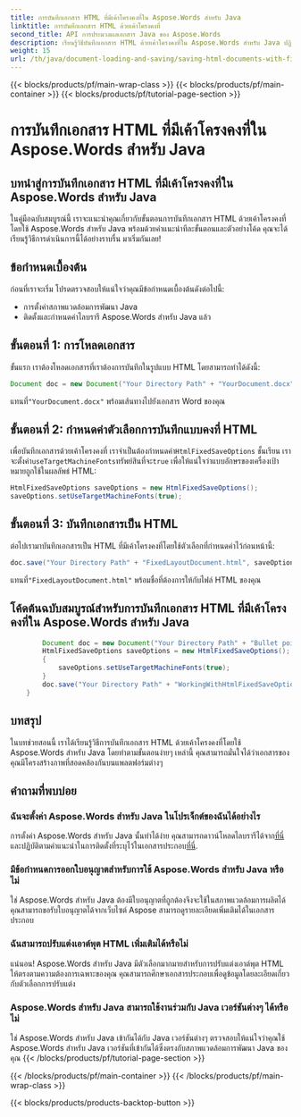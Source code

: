 ```yaml
---
title: การบันทึกเอกสาร HTML ที่มีเค้าโครงคงที่ใน Aspose.Words สำหรับ Java
linktitle: การบันทึกเอกสาร HTML ด้วยเค้าโครงคงที่
second_title: API การประมวลผลเอกสาร Java ของ Aspose.Words
description: เรียนรู้วิธีบันทึกเอกสาร HTML ด้วยเค้าโครงคงที่ใน Aspose.Words สำหรับ Java ปฏิบัติตามคำแนะนำทีละขั้นตอนของเราเพื่อการจัดรูปแบบเอกสารอย่างราบรื่น
weight: 15
url: /th/java/document-loading-and-saving/saving-html-documents-with-fixed-layout/
---
```


{{< blocks/products/pf/main-wrap-class >}}
{{< blocks/products/pf/main-container >}}
{{< blocks/products/pf/tutorial-page-section >}}

# การบันทึกเอกสาร HTML ที่มีเค้าโครงคงที่ใน Aspose.Words สำหรับ Java


## บทนำสู่การบันทึกเอกสาร HTML ที่มีเค้าโครงคงที่ใน Aspose.Words สำหรับ Java

ในคู่มือฉบับสมบูรณ์นี้ เราจะแนะนำคุณเกี่ยวกับขั้นตอนการบันทึกเอกสาร HTML ด้วยเค้าโครงคงที่โดยใช้ Aspose.Words สำหรับ Java พร้อมด้วยคำแนะนำทีละขั้นตอนและตัวอย่างโค้ด คุณจะได้เรียนรู้วิธีการดำเนินการนี้ได้อย่างราบรื่น มาเริ่มกันเลย!

## ข้อกำหนดเบื้องต้น

ก่อนที่เราจะเริ่ม โปรดตรวจสอบให้แน่ใจว่าคุณมีข้อกำหนดเบื้องต้นดังต่อไปนี้:

- การตั้งค่าสภาพแวดล้อมการพัฒนา Java
- ติดตั้งและกำหนดค่าไลบรารี Aspose.Words สำหรับ Java แล้ว

## ขั้นตอนที่ 1: การโหลดเอกสาร

ขั้นแรก เราต้องโหลดเอกสารที่เราต้องการบันทึกในรูปแบบ HTML โดยสามารถทำได้ดังนี้:

```java
Document doc = new Document("Your Directory Path" + "YourDocument.docx");
```

 แทนที่`"YourDocument.docx"` พร้อมเส้นทางไปยังเอกสาร Word ของคุณ

## ขั้นตอนที่ 2: กำหนดค่าตัวเลือกการบันทึกแบบคงที่ HTML

 เพื่อบันทึกเอกสารด้วยเค้าโครงคงที่ เราจำเป็นต้องกำหนดค่า`HtmlFixedSaveOptions` ชั้นเรียน เราจะตั้งค่า`useTargetMachineFonts`ทรัพย์สินที่จะ`true` เพื่อให้แน่ใจว่าแบบอักษรของเครื่องเป้าหมายถูกใช้ในผลลัพธ์ HTML:

```java
HtmlFixedSaveOptions saveOptions = new HtmlFixedSaveOptions();
saveOptions.setUseTargetMachineFonts(true);
```

## ขั้นตอนที่ 3: บันทึกเอกสารเป็น HTML

ต่อไปเรามาบันทึกเอกสารเป็น HTML ที่มีเค้าโครงคงที่โดยใช้ตัวเลือกที่กำหนดค่าไว้ก่อนหน้านี้:

```java
doc.save("Your Directory Path" + "FixedLayoutDocument.html", saveOptions);
```

 แทนที่`"FixedLayoutDocument.html"` พร้อมชื่อที่ต้องการให้กับไฟล์ HTML ของคุณ

## โค้ดต้นฉบับสมบูรณ์สำหรับการบันทึกเอกสาร HTML ที่มีเค้าโครงคงที่ใน Aspose.Words สำหรับ Java

```java
        Document doc = new Document("Your Directory Path" + "Bullet points with alternative font.docx");
        HtmlFixedSaveOptions saveOptions = new HtmlFixedSaveOptions();
        {
            saveOptions.setUseTargetMachineFonts(true);
        }
        doc.save("Your Directory Path" + "WorkingWithHtmlFixedSaveOptions.UseFontFromTargetMachine.html", saveOptions);
    }
```

## บทสรุป

ในบทช่วยสอนนี้ เราได้เรียนรู้วิธีการบันทึกเอกสาร HTML ด้วยเค้าโครงคงที่โดยใช้ Aspose.Words สำหรับ Java โดยทำตามขั้นตอนง่ายๆ เหล่านี้ คุณสามารถมั่นใจได้ว่าเอกสารของคุณมีโครงสร้างภาพที่สอดคล้องกันบนแพลตฟอร์มต่างๆ

## คำถามที่พบบ่อย

### ฉันจะตั้งค่า Aspose.Words สำหรับ Java ในโปรเจ็กต์ของฉันได้อย่างไร

 การตั้งค่า Aspose.Words สำหรับ Java นั้นทำได้ง่าย คุณสามารถดาวน์โหลดไลบรารีได้จาก[ที่นี่](https://releases.aspose.com/words/java/) และปฏิบัติตามคำแนะนำในการติดตั้งที่ระบุไว้ในเอกสารประกอบ[ที่นี่](https://reference.aspose.com/words/java/).

### มีข้อกำหนดการออกใบอนุญาตสำหรับการใช้ Aspose.Words สำหรับ Java หรือไม่

ใช่ Aspose.Words สำหรับ Java ต้องมีใบอนุญาตที่ถูกต้องจึงจะใช้ในสภาพแวดล้อมการผลิตได้ คุณสามารถขอรับใบอนุญาตได้จากเว็บไซต์ Aspose สามารถดูรายละเอียดเพิ่มเติมได้ในเอกสารประกอบ

### ฉันสามารถปรับแต่งเอาต์พุต HTML เพิ่มเติมได้หรือไม่

แน่นอน! Aspose.Words สำหรับ Java มีตัวเลือกมากมายสำหรับการปรับแต่งเอาต์พุต HTML ให้ตรงตามความต้องการเฉพาะของคุณ คุณสามารถศึกษาเอกสารประกอบเพื่อดูข้อมูลโดยละเอียดเกี่ยวกับตัวเลือกการปรับแต่ง

### Aspose.Words สำหรับ Java สามารถใช้งานร่วมกับ Java เวอร์ชันต่างๆ ได้หรือไม่

ใช่ Aspose.Words สำหรับ Java เข้ากันได้กับ Java เวอร์ชันต่างๆ ตรวจสอบให้แน่ใจว่าคุณใช้ Aspose.Words สำหรับ Java เวอร์ชันที่เข้ากันได้ซึ่งตรงกับสภาพแวดล้อมการพัฒนา Java ของคุณ
{{< /blocks/products/pf/tutorial-page-section >}}

{{< /blocks/products/pf/main-container >}}
{{< /blocks/products/pf/main-wrap-class >}}

{{< blocks/products/products-backtop-button >}}
